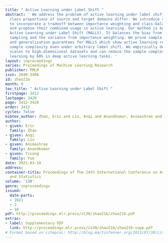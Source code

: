 ```yaml
---
title: " Active Learning under Label Shift "
abstract: ' We address the problem of active learning under label shift: when the
  class proportions of source and target domains differ. We introduce a "medial distribution"
  to incorporate a tradeoff between importance weighting and class-balanced sampling
  and propose their combined usage in active learning. Our method is known as Mediated
  Active Learning under Label Shift (MALLS). It balances the bias from class-balanced
  sampling and the variance from importance weighting. We prove sample complexity
  and generalization guarantees for MALLS which show active learning reduces asymptotic
  sample complexity even under arbitrary label shift. We empirically demonstrate MALLS
  scales to high-dimensional datasets and can reduce the sample complexity of active
  learning by 60% in deep active learning tasks. '
layout: inproceedings
series: Proceedings of Machine Learning Research
publisher: PMLR
issn: 2640-3498
id: zhao21b
month: 0
tex_title: " Active Learning under Label Shift "
firstpage: 3412
lastpage: 3420
page: 3412-3420
order: 3412
cycles: false
bibtex_author: Zhao, Eric and Liu, Anqi and Anandkumar, Animashree and Yue, Yisong
author:
- given: Eric
  family: Zhao
- given: Anqi
  family: Liu
- given: Animashree
  family: Anandkumar
- given: Yisong
  family: Yue
date: 2021-03-18
address: 
container-title: Proceedings of The 24th International Conference on Artificial Intelligence
  and Statistics
volume: '130'
genre: inproceedings
issued:
  date-parts:
  - 2021
  - 3
  - 18
pdf: http://proceedings.mlr.press/v130/zhao21b/zhao21b.pdf
extras:
- label: Supplementary PDF
  link: http://proceedings.mlr.press/v130/zhao21b/zhao21b-supp.pdf
# Format based on citeproc: http://blog.martinfenner.org/2013/07/30/citeproc-yaml-for-bibliographies/
---
```

